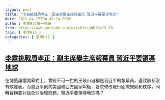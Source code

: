 ```yaml
---
layout: post
title: "李肅挑戰周孝正：副主席變主席報幕員 習近平要領導地球"
date: 2021-04-27T04:45:14.000Z
author: 李肅Hi5第一頻道
from: https://www.youtube.com/watch?v=qNKlOsfX_T0
tags: [ 李肃Hi5 ]
categories: [ 李肃Hi5 ]
---
```

<!--1619498714000-->
[李肅挑戰周孝正：副主席變主席報幕員 習近平要領導地球](https://www.youtube.com/watch?v=qNKlOsfX_T0)
------

<div>
在博鰲論壇開幕式上，曾經不可一世的王岐山自稱是習近平的報幕員，連致辭都沒有敢發表。而習近平則向美國和西方國家叫板，要求修改現行國際規則和秩序，同時聲稱要討論全球治理問題。習近平要領導地球嗎？
</div>
